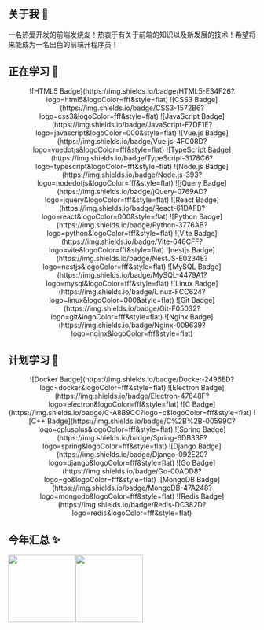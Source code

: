 <!-- About me 关于我 -->
## 关于我 🤺 
一名热爱开发的前端发烧友！热衷于有关于前端的知识以及新发展的技术！希望将来能成为一名出色的前端开程序员！

## 正在学习 💪

<div align="center" >
  <!--  skill badge 技能徽章 -->
  ![HTML5 Badge](https://img.shields.io/badge/HTML5-E34F26?logo=html5&logoColor=fff&style=flat)
  ![CSS3 Badge](https://img.shields.io/badge/CSS3-1572B6?logo=css3&logoColor=fff&style=flat)
  ![JavaScript Badge](https://img.shields.io/badge/JavaScript-F7DF1E?logo=javascript&logoColor=000&style=flat)
  ![Vue.js Badge](https://img.shields.io/badge/Vue.js-4FC08D?logo=vuedotjs&logoColor=fff&style=flat)
  ![TypeScript Badge](https://img.shields.io/badge/TypeScript-3178C6?logo=typescript&logoColor=fff&style=flat)
  ![Node.js Badge](https://img.shields.io/badge/Node.js-393?logo=nodedotjs&logoColor=fff&style=flat)
  ![jQuery Badge](https://img.shields.io/badge/jQuery-0769AD?logo=jquery&logoColor=fff&style=flat)
  ![React Badge](https://img.shields.io/badge/React-61DAFB?logo=react&logoColor=000&style=flat)
  ![Python Badge](https://img.shields.io/badge/Python-3776AB?logo=python&logoColor=fff&style=flat)
  ![Vite Badge](https://img.shields.io/badge/Vite-646CFF?logo=vite&logoColor=fff&style=flat)
  ![nestjs Badge](https://img.shields.io/badge/NestJS-E0234E?logo=nestjs&logoColor=fff&style=flat)
  ![MySQL Badge](https://img.shields.io/badge/MySQL-4479A1?logo=mysql&logoColor=fff&style=flat)
  ![Linux Badge](https://img.shields.io/badge/Linux-FCC624?logo=linux&logoColor=000&style=flat)
  ![Git Badge](https://img.shields.io/badge/Git-F05032?logo=git&logoColor=fff&style=flat)
  ![Nginx Badge](https://img.shields.io/badge/Nginx-009639?logo=nginx&logoColor=fff&style=flat)
</div>
  
## 计划学习 🧠 

<div align="center" >
  ![Docker Badge](https://img.shields.io/badge/Docker-2496ED?logo=docker&logoColor=fff&style=flat)
  ![Electron Badge](https://img.shields.io/badge/Electron-47848F?logo=electron&logoColor=fff&style=flat)
  ![C Badge](https://img.shields.io/badge/C-A8B9CC?logo=c&logoColor=fff&style=flat)
  ![C++ Badge](https://img.shields.io/badge/C%2B%2B-00599C?logo=cplusplus&logoColor=fff&style=flat)
  ![Spring Badge](https://img.shields.io/badge/Spring-6DB33F?logo=spring&logoColor=fff&style=flat)
  ![Django Badge](https://img.shields.io/badge/Django-092E20?logo=django&logoColor=fff&style=flat)
  ![Go Badge](https://img.shields.io/badge/Go-00ADD8?logo=go&logoColor=fff&style=flat)
  ![MongoDB Badge](https://img.shields.io/badge/MongoDB-47A248?logo=mongodb&logoColor=fff&style=flat)
  ![Redis Badge](https://img.shields.io/badge/Redis-DC382D?logo=redis&logoColor=fff&style=flat)
</div>

## 今年汇总 ✨
<img align="" height="137px" src="https://github-readme-stats.vercel.app/api?username=xie392&hide_title=true&hide_border=true&show_icons=true&include_all_commits=true&line_height=21&bg_color=0,EC6C6C,FFD479,FFFC79,73FA79&theme=graywhite&locale=cn" /><img align="" height="137px" src="https://github-readme-stats.vercel.app/api/top-langs/?username=xie392&hide_title=true&hide_border=true&layout=compact&bg_color=0,73FA79,73FDFF,D783FF&theme=graywhite&locale=cn" />


